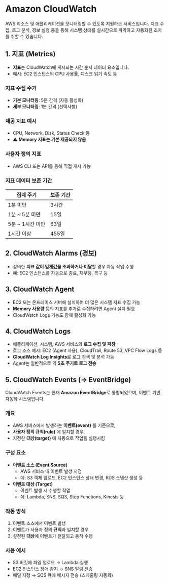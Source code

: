 # Amazon CloudWatch
AWS 리소스 및 애플리케이션을 모니터링할 수 있도록 지원하는 서비스입니다. 지표 수집, 로그 분석, 경보 설정 등을 통해 시스템 상태를 실시간으로 파악하고 자동화된 조치를 취할 수 있습니다.


## 1. 지표 (Metrics)
- **지표**는 CloudWatch에 게시되는 시간 순서 데이터 요소입니다.
- 예시: EC2 인스턴스의 CPU 사용률, 디스크 읽기 속도 등

### 지표 수집 주기
- **기본 모니터링**: 5분 간격 (자동 활성화)
- **세부 모니터링**: 1분 간격 (선택사항)

### 제공 지표 예시
- CPU, Network, Disk, Status Check 등  
- ⚠️ **Memory 지표는 기본 제공되지 않음**

### 사용자 정의 지표
- AWS CLI 또는 API를 통해 직접 게시 가능

### 지표 데이터 보존 기간
| 집계 주기           | 보존 기간 |
|--------------------|-----------|
| 1분 미만           | 3시간     |
| 1분 ~ 5분 미만     | 15일      |
| 5분 ~ 1시간 미만   | 63일      |
| 1시간 이상         | 455일     |


## 2. CloudWatch Alarms (경보)
- 정의한 **지표 값이 임계값을 초과하거나 미달**할 경우 자동 작업 수행
- 예: EC2 인스턴스를 자동으로 종료, 재부팅, 복구 등


## 3. CloudWatch Agent
- EC2 또는 온프레미스 서버에 설치하여 더 많은 시스템 지표 수집 가능
- **Memory 사용량** 등의 지표를 추가로 수집하려면 Agent 설치 필요
- CloudWatch Logs 기능도 함께 활성화 가능


## 4. CloudWatch Logs
- 애플리케이션, 시스템, AWS 서비스의 **로그 수집 및 저장**
- 로그 소스 예시: EC2 (Agent 사용), CloudTrail, Route 53, VPC Flow Logs 등
- **CloudWatch Log Insights**로 로그 검색 및 분석 가능
- Agent는 일반적으로 약 **5초 주기로 로그 전송**


## 5. CloudWatch Events (→ EventBridge)
CloudWatch Events는 현재 **Amazon EventBridge**로 통합되었으며, 이벤트 기반 자동화 시스템입니다.

### 개요
- AWS 서비스에서 발생하는 **이벤트(event)** 를 기준으로,
- **사용자 정의 규칙(rule)** 에 일치할 경우,
- 지정한 **대상(target)** 에 자동으로 작업을 실행시킴

### 구성 요소
- **이벤트 소스 (Event Source)**  
  - AWS 서비스 내 이벤트 발생 지점  
  - 예: S3 객체 업로드, EC2 인스턴스 상태 변경, RDS 스냅샷 생성 등
- **이벤트 대상 (Target)**  
  - 이벤트 발생 시 수행할 작업  
  - 예: Lambda, SNS, SQS, Step Functions, Kinesis 등

### 작동 방식
1. 이벤트 소스에서 이벤트 발생
2. 이벤트가 사용자 정의 **규칙**과 일치할 경우
3. 설정된 **대상**에 이벤트가 전달되고 동작 수행

### 사용 예시
- S3 버킷에 파일 업로드 → Lambda 실행
- EC2 인스턴스 장애 감지 → SNS 알림 전송
- 매일 자정 → SQS 큐에 메시지 전송 (스케줄링 자동화)

